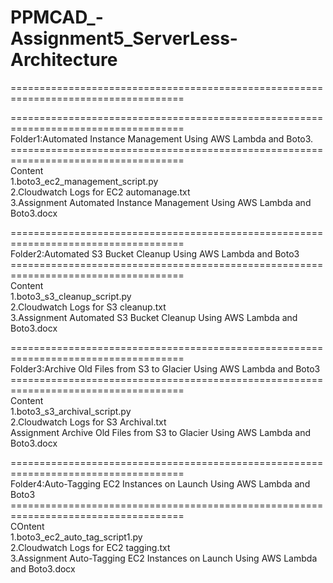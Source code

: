 # PPMCAD_-Assignment5_ServerLess-Architecture
====================================================================================

====================================================================================<br>
Folder1:Automated Instance Management Using AWS Lambda and Boto3.
====================================================================================<br>
Content<br>
1.boto3_ec2_management_script.py<br>
2.Cloudwatch Logs for EC2 automanage.txt<br>
3.Assignment Automated Instance Management Using AWS Lambda and Boto3.docx<br>

====================================================================================<br>
Folder2:Automated S3 Bucket Cleanup Using AWS Lambda and Boto3
====================================================================================<br>
Content<br>
1.boto3_s3_cleanup_script.py<br>
2.Cloudwatch Logs for S3 cleanup.txt<br>
3.Assignment Automated S3 Bucket Cleanup Using AWS Lambda and Boto3.docx<br>

====================================================================================<br>
Folder3:Archive Old Files from S3 to Glacier Using AWS Lambda and Boto3
====================================================================================<br>
Content<br>
1.boto3_s3_archival_script.py<br>
2.Cloudwatch Logs for S3 Archival.txt<br>
Assignment Archive Old Files from S3 to Glacier Using AWS Lambda and Boto3.docx<br>

====================================================================================<br>
Folder4:Auto-Tagging EC2 Instances on Launch Using AWS Lambda and Boto3
====================================================================================<br>
COntent<br>
1.boto3_ec2_auto_tag_script1.py<br>
2.Cloudwatch Logs for EC2 tagging.txt<br>
3.Assignment Auto-Tagging EC2 Instances on Launch Using AWS Lambda and Boto3.docx<br>

